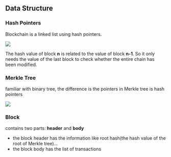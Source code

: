 

## Data Structure

### Hash Pointers

Blockchain is a linked list using hash pointers.

 ![](https://i-blog.csdnimg.cn/blog_migrate/a67f05bd86c6f6651e8bdfafd55b36e0.png)

The hash value of block **n** is related to the value of block **n-1**. So it only needs the value of the last block to check whether the entire chain has been modified.

### Merkle Tree

familiar with binary tree, the difference is the pointers in Merkle tree is hash pointers

![](https://i-blog.csdnimg.cn/blog_migrate/3548bfd7b35898835792cf37ba70b77a.png)

### Block

contains two parts: **header** and **body**

* the block header has the information like root hash(the hash value of the root of Merkle tree)...
* the block body has the list of transactions

